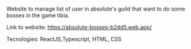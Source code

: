 Website to manage list of user in absolute's guild that want to do some bosses in the game tibia.

Link to website: https://absolute-bosses-b2dd5.web.app/

Tecnologies: ReactJS,Typescript, HTML, CSS

